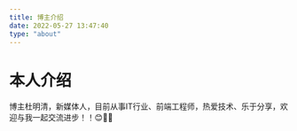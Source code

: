 ```yaml
---
title: 博主介绍
date: 2022-05-27 13:47:40
type: "about"
---
```


# 本人介绍

博主杜明清，新媒体人，目前从事IT行业、前端工程师，热爱技术、乐于分享，欢迎与我一起交流进步！！😊🎈🎈

